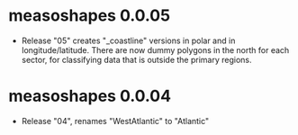 # measoshapes 0.0.05

* Release "05" creates "_coastline" versions in polar and in longitude/latitude. 
 There are now dummy polygons in the north for each sector, for classifying data that 
 is outside the primary regions. 


# measoshapes 0.0.04

* Release "04", renames "WestAtlantic" to "Atlantic"
